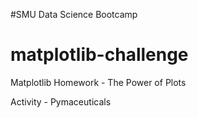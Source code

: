 #SMU Data Science Bootcamp
# matplotlib-challenge
Matplotlib Homework - The Power of Plots

Activity - Pymaceuticals
